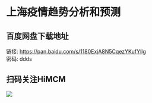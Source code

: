 # 上海疫情趋势分析和预测

## 百度网盘下载地址

链接: https://pan.baidu.com/s/1180ExjA8N5CqezYKufYllg  
密码: ddds

## 扫码关注HiMCM
![](https://avatars2.githubusercontent.com/u/16745793?s=200&v=4)
